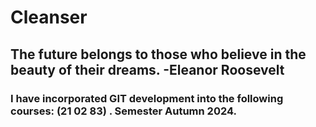 # Cleanser
## The future belongs to those who believe in the beauty of their dreams. -Eleanor Roosevelt
### I have incorporated GIT development into the following courses: (21 02 83) . Semester Autumn 2024.
